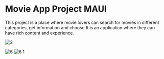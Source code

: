 # Movie App Project MAUI
This project is a place where movie lovers can search for movies in different categories, get information and choose.It is an application where they can have rich content and experience.

![2](https://github.com/sedatcnn/Movie-App-Project-MAUI/assets/116887741/df05e585-5387-4cca-aba8-60c2e3010570)

![6](https://github.com/sedatcnn/Movie-App-Project-MAUI/assets/116887741/84b1b8fc-9f0a-45fe-bf8d-132e25afc7ff)
![6 1](https://github.com/sedatcnn/Movie-App-Project-MAUI/assets/116887741/1b06fe02-6365-47cc-a969-e35c6421c9e0)
